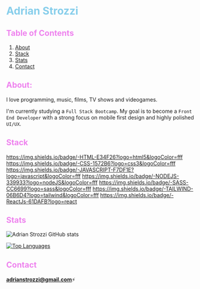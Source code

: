 # <span style="color:skyblue">Adrian Strozzi</span>

## <span style="color:violet">Table of Contents</span>
  
1. [About](#About)
2. [Stack](#Stack)
3. [Stats](#Stats)
4. [Contact](#Contact)

## <span style="color:violet">About:</span>

I love programming, music, films, TV shows and videogames.

I'm currently studying a `Full Stack Bootcamp`. My goal is to become a `Front End Developer` with a strong focus on mobile first design and highly polished `UI/UX`.

## <span style="color:violet">Stack</span>

https://img.shields.io/badge/-HTML-E34F26?logo=html5&logoColor=fff
https://img.shields.io/badge/-CSS-1572B6?logo=css3&logoColor=fff
https://img.shields.io/badge/-JAVASCRIPT-F7DF1E?logo=javascript&logoColor=fff
https://img.shields.io/badge/-NODEJS-339933?logo=nodeJS&logoColor=fff
https://img.shields.io/badge/-SASS-CC6699?logo=sass&logoColor=fff
https://img.shields.io/badge/-TAILWIND-06B6D4?logo=tailwind&logoColor=fff
https://img.shields.io/badge/-ReactJs-61DAFB?logo=react

## <span style="color:violet">Stats</span>

![Adrian Strozzi GitHub stats](https://github-readme-stats.vercel.app/api?username=adrianstrozzi&show_icons=true&theme=radical)

[![Top Languages](https://github-readme-stats.vercel.app/api/top-langs/?username=adrianstrozzi&layout=compact)](https://github.com/anuraghazra/github-readme-stats)

## <span style="color:violet">Contact</span>

**adrianstrozzi@gmail.com**:zap:
